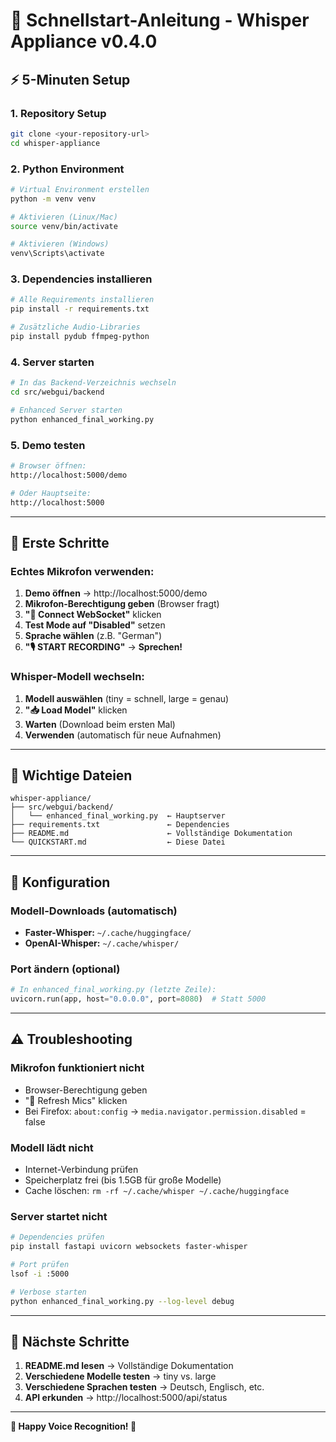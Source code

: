 # 🚀 Schnellstart-Anleitung - Whisper Appliance v0.4.0

## ⚡ 5-Minuten Setup

### **1. Repository Setup**
```bash
git clone <your-repository-url>
cd whisper-appliance
```

### **2. Python Environment**
```bash
# Virtual Environment erstellen
python -m venv venv

# Aktivieren (Linux/Mac)
source venv/bin/activate

# Aktivieren (Windows)
venv\Scripts\activate
```

### **3. Dependencies installieren**
```bash
# Alle Requirements installieren
pip install -r requirements.txt

# Zusätzliche Audio-Libraries
pip install pydub ffmpeg-python
```

### **4. Server starten**
```bash
# In das Backend-Verzeichnis wechseln
cd src/webgui/backend

# Enhanced Server starten
python enhanced_final_working.py
```

### **5. Demo testen**
```bash
# Browser öffnen:
http://localhost:5000/demo

# Oder Hauptseite:
http://localhost:5000
```

---

## 🎤 Erste Schritte

### **Echtes Mikrofon verwenden:**

1. **Demo öffnen** → http://localhost:5000/demo
2. **Mikrofon-Berechtigung geben** (Browser fragt)
3. **"🔌 Connect WebSocket"** klicken
4. **Test Mode auf "Disabled"** setzen
5. **Sprache wählen** (z.B. "German")
6. **"🎙️ START RECORDING"** → **Sprechen!**

### **Whisper-Modell wechseln:**

1. **Modell auswählen** (tiny = schnell, large = genau)
2. **"📥 Load Model"** klicken
3. **Warten** (Download beim ersten Mal)
4. **Verwenden** (automatisch für neue Aufnahmen)

---

## 📁 Wichtige Dateien

```
whisper-appliance/
├── src/webgui/backend/
│   └── enhanced_final_working.py  ← Hauptserver
├── requirements.txt               ← Dependencies
├── README.md                      ← Vollständige Dokumentation
└── QUICKSTART.md                  ← Diese Datei
```

---

## 🔧 Konfiguration

### **Modell-Downloads (automatisch)**
- **Faster-Whisper:** `~/.cache/huggingface/`
- **OpenAI-Whisper:** `~/.cache/whisper/`

### **Port ändern (optional)**
```python
# In enhanced_final_working.py (letzte Zeile):
uvicorn.run(app, host="0.0.0.0", port=8080)  # Statt 5000
```

---

## ⚠️ Troubleshooting

### **Mikrofon funktioniert nicht**
- Browser-Berechtigung geben
- "🔄 Refresh Mics" klicken
- Bei Firefox: `about:config` → `media.navigator.permission.disabled` = false

### **Modell lädt nicht**
- Internet-Verbindung prüfen
- Speicherplatz frei (bis 1.5GB für große Modelle)
- Cache löschen: `rm -rf ~/.cache/whisper ~/.cache/huggingface`

### **Server startet nicht**
```bash
# Dependencies prüfen
pip install fastapi uvicorn websockets faster-whisper

# Port prüfen
lsof -i :5000

# Verbose starten
python enhanced_final_working.py --log-level debug
```

---

## 🎯 Nächste Schritte

1. **README.md lesen** → Vollständige Dokumentation
2. **Verschiedene Modelle testen** → tiny vs. large
3. **Verschiedene Sprachen testen** → Deutsch, Englisch, etc.
4. **API erkunden** → http://localhost:5000/api/status

---

**🎤 Happy Voice Recognition! 🎉**
